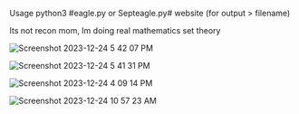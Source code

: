 Usage python3 #eagle.py or Septeagle.py# website (for output > filename)

Its not recon mom, Im doing real mathematics set theory

![Screenshot 2023-12-24 5 42 07 PM](https://github.com/777388/ArchiveEntropyDetectionSet/assets/96343159/37eafb8e-398e-444b-a886-8efdad818594)

![Screenshot 2023-12-24 5 41 31 PM](https://github.com/777388/ArchiveEntropyDetectionSet/assets/96343159/746979b7-9c10-40e4-a2b2-32941560aa34)


![Screenshot 2023-12-24 4 09 14 PM](https://github.com/777388/ArchiveEntropyDetectionSet/assets/96343159/0d6743f7-ac6f-4cc2-8d21-b6adbdc00710)

![Screenshot 2023-12-24 10 57 23 AM](https://github.com/777388/ArchiveEntropyDetectionSet/assets/96343159/6c0b2449-13a7-4127-9af0-7afad57bff84)

